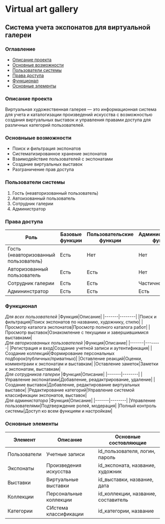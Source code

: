 # Virtual art gallery
## Система учета экспонатов для виртуальной галереи
### Оглавление
- [Описание проекта](#title1)
- [Основные возможности](#title2)
- [Пользователи системы](#title3)
- [Права доступа](#title4)
- [Функционал](#title5)
- [Основные элементы](#title6)
### Описание проекта
Виртуальная художественная галерея — это информационная система для учета и каталогизации произведений искусства с возможностью создания виртуальных выставок и управления правами доступа для различных категорий пользователей.
### Основныые возможности
- Поиск и фильтрация экспонатов
- Систематизированное хранение экспонатов
- Взаимодействие пользователей с экспонатами
- Создание виртуальных выставок
- Разграничение прав доступа
### Пользователи системы
1. Гость (неавторизованный пользователь)
2. Автоизованный пользователь
3. Сотрудник галерии
4. Администратор
### Права доступа
|Роль|Базовые функции|Пользовательские функции|Административные функции|
|----|---------------|------------------------|------------------------|
|Гость (неавторизованный пользователь)|Есть|Нет|Нет|
|Авторизованный пользователь|Есть|Есть|Нет|
|Сотрудник галерии|Есть|Есть|Частично|
|Админинстратор|Есть|Есть|Есть|
### Функционал
*Для всех пользователей*
|Функция|Описание|
|-------|--------|
|Поиск и фильтрация|Поиск экспонатов по названию, художнику, стилю|
|Просмотр каталога экспонатов|Просмотр полного каталога работ|
|Просмотр выставок|Ознакомление с текущими и завершившимися выставками|  
*Для авторизованных пользователей*
|Функция|Описание|
|-------|--------|
|Регистрация и вход|Создание учетной записи и аутентификация|
|Создание коллекций|Формирование персональных подборок(публичных/приватных)|
|Оставление реакций|Оценки, комментраии к экспонатам и выставкам|
|Оставление заметок|Заметки к экспонатам, выставкам|  
*Для сотрудников галереи*
|Функция|Описание|
|-------|--------|
|Управление экспонатами|Добавление, реадактрирование, удаление|
|Создание выставок|Добавление, редактирование виртуальных выставок|
|Редактирование категорий|Управление системой классификации экспонатов, выставок|  
*Для администатора*
|Функция|Описание|
|-------|--------|
|Управление пользователями|Подтверждение ролей, модерация|
|Полный контроль системы|Доступ ко всем функциям и настройкам|
### Основные элементы
|Элемент|Описание|Основные состовляющие|
|-------|--------|---------------------|
|Пользователи|Учетные записи|id_пользователя, логин, пароль|
|Экспонаты|Произведения искусства|id_экспоната, название, художник|
|Выставки|Виртуальные выставки|id_выставки, название, дата|
|Коллекции|Персональные коллекции|id_коллекции, название, составитель|
|Категории|СИстема классификации|id_категории, название|
